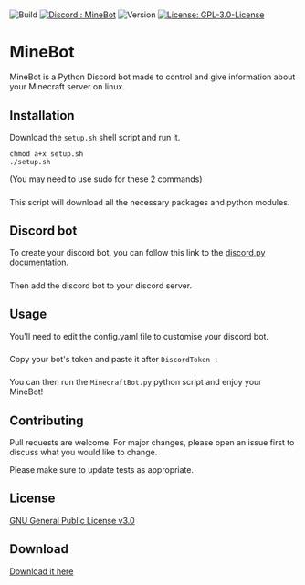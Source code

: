 #####
![Build](https://img.shields.io/badge/Build-passing-brightgreen)
[![Discord : MineBot](https://img.shields.io/badge/Discord-MineBot-blue)](https://discord.gg/pAWFNgT7)
![Version](https://img.shields.io/badge/Version-1.0-red)
[![License: GPL-3.0-License](https://img.shields.io/badge/License-GPL--3.0--License-yellow)](https://opensource.org/licenses/GPL-3.0)

# MineBot

MineBot is a Python Discord bot made to control and give information about your Minecraft server on linux.

## Installation

Download the ```setup.sh``` shell script and run it.
```shell
chmod a+x setup.sh
./setup.sh
```
(You may need to use sudo for these 2 commands)
#####
This script will download all the necessary packages and python modules.
#####

## Discord bot

To create your discord bot, you can follow this link to the [discord.py documentation](https://discordpy.readthedocs.io/en/latest/discord.html).
#####
Then add the discord bot to your discord server.

## Usage

You'll need to edit the config.yaml file to customise your discord bot.
#####
Copy your bot's token and paste it after ```DiscordToken :```
#####
You can then run the ```MinecraftBot.py``` python script and enjoy your MineBot!

## Contributing
Pull requests are welcome. For major changes, please open an issue first to discuss what you would like to change.

Please make sure to update tests as appropriate.

## License
[GNU General Public License v3.0](https://opensource.org/licenses/GPL-3.0)

## Download
[Download it here](https://github.com/CerfMetal/Minecraft-Discord-Bot/archive/refs/heads/main.zip)

